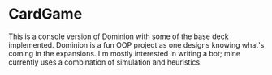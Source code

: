 # CardGame
This is a console version of Dominion with some of the base deck implemented. Dominion is a fun OOP project as one designs knowing what's coming in the expansions. I'm mostly interested in writing a bot; mine currently uses a combination of simulation and heuristics.